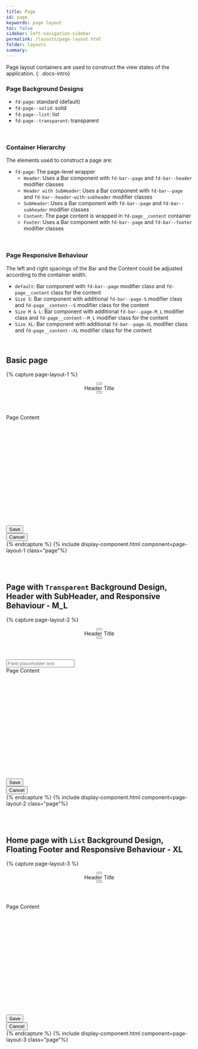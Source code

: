 ```yaml
---
title: Page
id: page
keywords: page layout
toc: false
sidebar: left-navigation-sidebar
permalink: /layouts/page-layout.html
folder: layouts
summary:
---
```


Page layout containers are used to construct the view states of the application. 
{: .docs-intro}
<br>

### Page Background Designs
* `fd-page`: standard (default)
* `fd-page--solid`: solid
* `fd-page--list`: list
* `fd-page--transparent`: transparent 
<br/>

### Container Hierarchy
The elements used to construct a page are:
* `fd-page`: The page-level wrapper
  * `Header`: Uses a Bar component with `fd-bar--page` and `fd-bar--header` modifier classes  
  * `Header with SubHeader`: Uses a Bar component with `fd-bar--page` and `fd-bar--header-with-subheader` modifier classes 
  * `SubHeader`: Uses a Bar component with `fd-bar--page` and `fd-bar--subheader` modifier classes
  * `Content`: The page content is wrapped in `fd-page__content` container
  * `Footer`: Uses a Bar component with `fd-bar--page` and `fd-bar--footer` modifier classes 
<br/>

### Page Responsive Behaviour
The left and right spacings of the Bar and the Content could be adjusted according to the container width.
  * `default`: Bar component with `fd-bar--page` modifier class and `fd-page__content` class for the content
  * `Size S`: Bar component with additional `fd-bar--page-S` modifier class and `fd-page__content--S`  modifier class for the content
  * `Size M & L`: Bar component with additional `fd-bar--page-M_L` modifier class and `fd-page__content--M_L` modifier class for the content
  * `Size XL`: Bar component with additional `fd-bar--page-XL` modifier class and `fd-page__content--XL` modifier class for the content
<br/>

## Basic page

{% capture page-layout-1 %}
<main class="fd-page">
    <header>
        <div class="fd-bar fd-bar--page fd-bar--header">
            <div class="fd-bar__left">
                <div class="fd-bar__element">
                    <button class="fd-button fd-button--light sap-icon--navigation-left-arrow"></button>
                </div>
                <div class="fd-bar__element">
                     Header Title
                </div>
            </div>
            <div class="fd-bar__right">
                <div class="fd-bar__element">
                    <span class="fd-image--s" aria-label="Image label"
                        style="background-image: url('https://placeimg.com/400/400/nature');">
                    </span>
                </div>
                <div class="fd-bar__element">
                    <button class="fd-button fd-button--light sap-icon--grid"></button>
                </div>
            </div>
        </div>
    </header>
    <div class="fd-page__content">
        Page Content
    </div>
    <footer>
        <div class="fd-bar fd-bar--page fd-bar--footer">
            <div class="fd-bar__right">
                <div class="fd-bar__element">
                    <button class="fd-button fd-button--emphasized fd-button--compact">Save</button>
                </div>
                <div class="fd-bar__element">
                    <button class="fd-button fd-button--light fd-button--compact">Cancel</button>
                </div>
            </div>
        </div>
    </footer>
</main>
{% endcapture %}
{% include display-component.html component=page-layout-1  class="page"%}

<br><br>

## Page with `Transparent` Background Design, Header with SubHeader, and Responsive Behaviour - M_L

{% capture page-layout-2 %}
<main class="fd-page fd-page--transparent">
    <header>
        <div class="fd-bar fd-bar--page-M_L fd-bar--header-with-subheader">
            <div class="fd-bar__left">
                <div class="fd-bar__element">
                    <button class="fd-button fd-button--light sap-icon--navigation-left-arrow"></button>
                </div>
                <div class="fd-bar__element">
                     Header Title
                </div>
            </div>
            <div class="fd-bar__right">
                <div class="fd-bar__element">
                    <button class="fd-button fd-button--light sap-icon--overflow"></button>
                </div>
            </div>
        </div>
    </header>
    <div class="fd-bar fd-bar--page-M_L fd-bar--subheader">
        <div class="fd-bar__middle">
            <div class="fd-bar__element fd-bar__element--full-width">
                <div class="fd-form-item">
                    <input class="fd-input fd-input--compact" type="text" id="input-1" placeholder="Field placeholder text">
                </div>
            </div>
        </div>
    </div>
    <div class="fd-page__content--M_L">
        Page Content
    </div>
    <footer>
        <div class="fd-bar fd-bar--page-M_L fd-bar--footer">
            <div class="fd-bar__right">
                <div class="fd-bar__element">
                    <button class="fd-button fd-button--emphasized fd-button--compact">Save</button>
                </div>
                <div class="fd-bar__element">
                    <button class="fd-button fd-button--light fd-button--compact">Cancel</button>
                </div>
            </div>
        </div>
    </footer>
</main>
{% endcapture %}
{% include display-component.html component=page-layout-2  class="page"%}


<br><br>

## Home page with `List` Background Design, Floating Footer and Responsive Behaviour - XL

{% capture page-layout-3 %}
<main class="fd-page fd-page--home fd-page--list">
    <header>
        <div class="fd-bar fd-bar--home-page-XL fd-bar--header-with-subheader">
            <div class="fd-bar__left">
                <div class="fd-bar__element">
                    <button class="fd-button fd-button--light sap-icon--navigation-left-arrow"></button>
                </div>
                <div class="fd-bar__element">
                     Header Title
                </div>
            </div>
            <div class="fd-bar__right">
                <div class="fd-bar__element">
                    <button class="fd-button fd-button--light sap-icon--overflow"></button>
                </div>
            </div>
        </div>
    </header>
    <div class="fd-page__content--XL">
        Page Content
    </div>
    <footer>
        <div class="fd-bar fd-bar--home-page-XL fd-bar--floating-footer">
            <div class="fd-bar__right">
                <div class="fd-bar__element">
                    <button class="fd-button fd-button--emphasized fd-button--compact">Save</button>
                </div>
                <div class="fd-bar__element">
                    <button class="fd-button fd-button--light fd-button--compact">Cancel</button>
                </div>
            </div>
        </div>
    </footer>
</main>
{% endcapture %}
{% include display-component.html component=page-layout-3  class="page"%}

<style media="screen">
    .fd-page__content, .fd-page__content--M_L, .fd-page__content--XL{
        height: 300px;
    }
</style>
